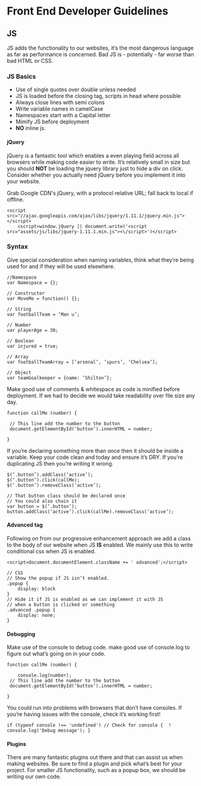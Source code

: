 # Front End Developer Guidelines

## JS
JS adds the functionality to our websites, it’s the most dangerous language as far as performance is concerned. Bad JS is - potentially - far worse than bad HTML or CSS.

### JS Basics
- Use of single quotes over double unless needed
- JS is loaded before the closing <body> tag, scripts in head where possible
- Always close lines with semi colons
- Write variable names in camelCase
- Namespaces start with a Capital letter
- Mimify JS before deployment
- **NO** inline js.

#### jQuery
jQuery is a fantastic tool which enables a even playing field across all browsers while making code easier to write. It’s relatively small in size but you should **NOT** be loading the jquery library just to hide a div on click. Consider whether you actually need jQuery before you implement it into your website.

Grab Google CDN's jQuery, with a protocol relative URL; fall back to local if offline.

```
<script src="//ajax.googleapis.com/ajax/libs/jquery/1.11.1/jquery.min.js"></script>
	<script>window.jQuery || document.write('<script src="assets/js/libs/jquery-1.11.1.min.js"><\/script>')</script>
```

### Syntax
Give special consideration when naming variables, think what they’re being used for and if they will be used elsewhere.
```
//Namespace
var Namespace = {};

// Constructor
var MoveMe = function() {};

// String
var footballTeam = ‘Man u’;

// Number
var playerAge = 30;

// Boolean
var injured = true;

// Array
var footballTeamArray = [‘arsenal’, ’spurs’, ‘Chelsea’];

// Object
var teamGoalkeeper = {name: ’Shilton’};
```

Make good use of comments & whitespace as code is minified before deployment. If we had to decide we would take readability over file size any day.

```
function callMe (number) {

 // This line add the number to the button
 document.getElementById(‘button’).innerHTML = number;

}
```

If you’re declaring something more than once then it should be inside a variable. Keep your code clean and today and ensure it’s DRY. If you’re duplicating JS then you’re writing it wrong.

```
$(‘.button’).addClass(‘active’);
$(‘.button’).click(callMe);
$(‘.button’).removeClass(‘active’);

// That button class should be declared once
// You could also chain it
var button = $(‘.button’);
button.addClass(‘active’).click(callMe).removeClass(‘active’);
```

#### Advanced tag
Following on from our progressive enhancement approach we add a class to the body of our website when JS **IS** enabled. We mainly use this to write conditional css when JS is enabled.

```
<script>document.documentElement.className += ' advanced';</script>

// CSS
// Show the popup if JS isn’t enabled.
.popup {
	display: block
}
// Hide it if JS is enabled as we can implement it with JS
// when a button is clicked or something
.advanced .popup {
	display: none;
}

```

#### Debugging
Make use of the console to debug code. make good use of console.log to figure out what’s going on in your code.

```
function callMe (number) {

	console.log(number);
 // This line add the number to the button
 document.getElementById(‘button’).innerHTML = number;

}
```

You could run into problems with browsers that don’t have consoles. If you’re having issues with the console, check it’s working first!

```
if (typeof console !== 'undefined') // Check for console { 	! console.log('Debug message'); } 
```

#### Plugins
There are many fantastic plugins out there and that can assist us when making websites. Be sure to find a plugin and pick what’s best for your project. For smaller JS functionality, such as a popup box, we should be writing our own code.



